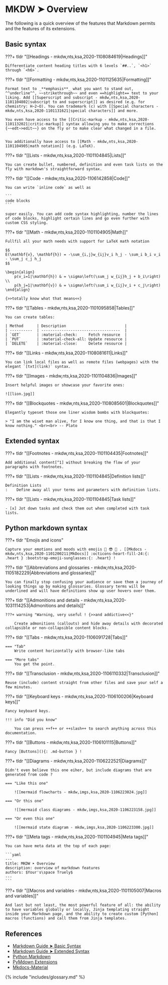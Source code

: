# MKDW ➤ Overview

The following is a quick overview of the features that Markdown permits and the features of its extensions.

## Basic syntax

???+ tldr "[[Headings - mkdw,nts,ksa,2020-1108084619|Headings]]"

    Differentiate content heading titles with 6 levels `##..`, `<h1>` through `<h6>`.

???+ tldr "[[Formatting - mkdw,nts,ksa,2020-1101125635|Formatting]]"

    Format text to _**emphasis**_ what you want to stand out, ^^underline^^, ~~strikethrough~~ and even ==highlight== text to your liking. Add [[Superscript and subscript - mkdw,nts,ksa,2020-1101104802|subscript to and superscript]] as desired (e.g. for chemistry: H~2~O). You can trademark (c) with [[Special characters - mkdw,nts,ksa,2020-1101131621|special characters]] and more.

    You even have access to the [[Critic-markup - mkdw,nts,ksa,2020-1101132021|critic-markup]] syntax allowing you to make corrections {~~edt~>edit~~} on the fly or to make clear what changed in a file.


    You additionally have access to [[Math - mkdw,nts,ksa,2020-1101104905|math notation]] (e.g. LaTeX).

???+ tldr "[[Lists - mkdw,nts,ksa,2020-1101104845|Lists]]"

    You can create bullet, numbered, definition and even task lists on the fly with markdown's straightforward syntax.

???+ tldr "[[Code - mkdw,nts,ksa,2020-1106142858|Code]]"

    You can write `inline code` as well as

    ```
    code blocks
    ```

    super easily. You can add code syntax highlighting, number the lines of code blocks, highlight certain lines and go even further with custom CSS styling.

???+ tldr "[[Math - mkdw,nts,ksa,2020-1101104905|Math]]"

    Fullfil all your math needs with support for LaTeX math notation

    $$
    E(\mathbf{v}, \mathbf{h}) = -\sum_{i,j}w_{ij}v_i h_j - \sum_i b_i v_i - \sum_j c_j h_j
    $$

    \begin{align}
        p(v_i=1|\mathbf{h}) & = \sigma\left(\sum_j w_{ij}h_j + b_i\right) \\
        p(h_j=1|\mathbf{v}) & = \sigma\left(\sum_i w_{ij}v_i + c_j\right)
    \end{align}

    {>>totally know what that means<<}

???+ tldr "[[Tables - mkdw,nts,ksa,2020-1101095858|Tables]]"

    You can create tables:

    | Method      | Description                          |
    | ----------  | -----------------------------------  |
    | `GET`       | :material-check:     Fetch resource  |
    | `PUT`       | :material-check-all: Update resource |
    | `DELETE`    | :material-close:     Delete resource |

???+ tldr "[[Links - mkdw,nts,ksa,2020-1108081611|Links]]"

    You can link local files as well as remote files (webpages) with the elegant `[txt](link)` syntax.

???+ tldr "[[Images - mkdw,nts,ksa,2020-1101104836|Images]]"

    Insert helpful images or showcase your favorite ones:

    ![[lion.jpg]]

???+ tldr "[[Blockquotes - mkdw,nts,ksa,2020-1108085601|Blockquotes]]"

    Elegantly typeset those one liner wisdom bombs with blockquotes:

    > "I am the wiset man alive, for I know one thing, and that is that I know nothing." <br><br> -- Plato

## Extended syntax

???+ tldr "[[Footnotes - mkdw,nts,ksa,2020-1101104435|Footnotes]]"

    Add additional content[^1] without breaking the flow of your paragraphs with footnotes.

???+ tldr "[[Lists - mkdw,nts,ksa,2020-1101104845|Definition lists]]"

    Definition Lists
    :    Define away all your terms and parameters with definition lists.

???+ tldr "[[Lists - mkdw,nts,ksa,2020-1101104845|Task lists]]"

    - [x] Jot down tasks and check them out when completed with task lists.

## Python markdown syntax

???+ tldr "Emojis and icons"

    Capture your emotions and moods with emojis 👑 😎 🎩 . [[Mkdocs - mkdw,nts,ksa,2020-1101200211|MkDocs]] :octicons-heart-fill-24:{: .heart } :bootstrap-emoji-sunglasses:{: .heart} !

???+ tldr "[[Abbreviations and glossaries - mkdw,nts,ksa,2020-1105182229|Abbreviations and glossaries]]"

    You can finally stop confusing your audience or save them a journey of looking things up by making glossaries. Glossary terms will be underlined and will have definitions show up user hovers over them.

???+ tldr "[[Admonitions and details - mkdw,nts,ksa,2020-1031114253|Admonitions and details]]"

    ???+ warning "Warning, very useful ! {>>and addictive<<}"

        Create admonitions (callouts) and hide away details with decorated collapsible or non-collapsible content blocks.

???+ tldr "[[Tabs - mkdw,nts,ksa,2020-1106091728|Tabs]]"

    === "Tab"
        Write content horizontally with browser-like tabs

    === "More tabs"
        You get the point.

???+ tldr "[[Transclusion - mkdw,nts,ksa,2020-1106110332|Transclusion]]"

    Reuse (include) content straight from other files and save your self a few minutes.

???+ tldr "[[Keyboard keys - mkdw,nts,ksa,2020-1106100206|Keyboard keys]]"

    Fancy keyboard keys.

    !!! info "Did you know"

        You can press ++f++ or ++slash++ to search anything across this documentation.

???+ tldr "[[Buttons - mkdw,nts,ksa,2020-1106101115|Buttons]]"

    Fancy [Buttons](){: .md-button } !

???+ tldr "[[Diagrams - mkdw,nts,ksa,2020-1106222521|Diagrams]]"

    Didn't even believe this one eiher, but include diagrams that are generated from code ?

    === "Like this one"

        ![[mermaid flowcharts - mkdw,imgs,ksa,2020-1106223024.jpg]]

    === "Or this one"

        ![[mermaid class diagrams - mkdw,imgs,ksa,2020-1106223158.jpg]]

    === "Or even this one"

        ![[mermaid state diagram - mkdw,imgs,ksa,2020-1106223300.jpg]]

???+ tldr "[[Meta tags - mkdw,nts,ksa,2020-1101104945|Meta tags]]"

    You can have meta data at the top of each page:

    ```yaml
    ---
    title: MKDW ➤ Overview
    description: overview of markdown features
    authors: $Your's\space Truely$
    ---
    ```

???+ tldr "[[Macros and variables - mkdw,nts,ksa,2020-1101105007|Macros and variables]]"

    And last but not least, the most powerful feature of all: the ability to have variables globally or locally, Jinja templating straight inside your Markdown page, and the ability to create custom [Python] macros (functions) and call them from Jinja templates.

## References

- [Markdown Guide ➤ Basic Syntax](https://www.markdownguide.org/basic-syntax)
- [Markdown Guide ➤ Extended Syntax](https://www.markdownguide.org/extended-syntax)
- [Python Markdown](https://python-markdown.github.io/)
- [PyMdown Extensions](https://facelessuser.github.io/pymdown-extensions/)
- [Mkdocs-Material](https://squidfunk.github.io/mkdocs-material-insiders/)

<!-- Foonotes -->
[^1]: additional footnote content
<!-- >Foonotes -->

<!-- Includes -->
{% include "includes/glossary.md" %}
<!-- >Includes -->
